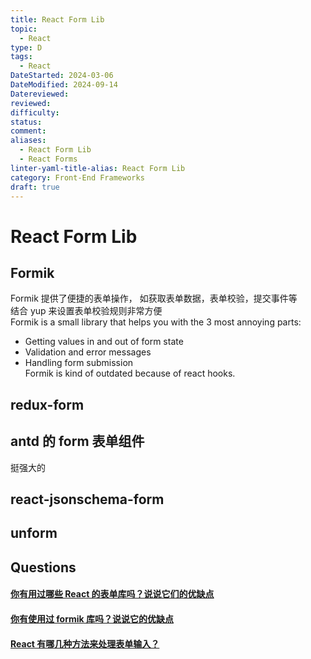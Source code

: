 ```yaml
---
title: React Form Lib
topic:
  - React
type: D
tags:
  - React
DateStarted: 2024-03-06
DateModified: 2024-09-14
Datereviewed: 
reviewed: 
difficulty: 
status: 
comment: 
aliases:
  - React Form Lib
  - React Forms
linter-yaml-title-alias: React Form Lib
category: Front-End Frameworks
draft: true
---
```


# React Form Lib

## Formik

Formik 提供了便捷的表单操作， 如获取表单数据，表单校验，提交事件等  
结合 yup 来设置表单校验规则非常方便  
Formik is a small library that helps you with the 3 most annoying parts:

- Getting values in and out of form state
- Validation and error messages
- Handling form submission  
  Formik is kind of outdated because of react hooks.

## redux-form

## antd 的 form 表单组件

挺强大的

## react-jsonschema-form

## unform

## Questions

#### [你有用过哪些 React 的表单库吗？说说它们的优缺点](https://github.com/haizlin/fe-interview/issues/901)

#### [你有使用过 formik 库吗？说说它的优缺点](https://github.com/haizlin/fe-interview/issues/923)

#### [React 有哪几种方法来处理表单输入？](https://github.com/haizlin/fe-interview/issues/716)
